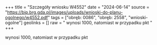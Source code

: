 +++
title = "Szczegóły wniosku W4552"
date = "2024-06-14"
source = "https://bip.brg.gda.pl/images/uploads/wnioski-do-planu-ogolnego/w4552.pdf"
tags = ["obręb: 0086", "obręb: 2558", "wnioski-ogolne"]
geolinks = []
raw = " wynosi 1000, natomiast w przypadku pkt "
+++

 wynosi 1000, natomiast w przypadku pkt 


